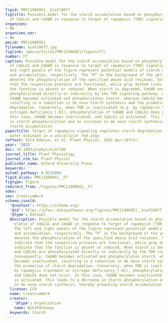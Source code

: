 ```yaml
---
figid: PMC11986951__kiaf106f7
figtitle: Possible model for the starch accumulation based on phosphorylation status
  of CmGLG1 and CmGWD in response to target of rapamycin (TOR) signaling
organisms:
- NA
organisms_ner:
- NA
pmcid: PMC11986951
filename: kiaf106f7.jpg
figlink: /pmc/articles/PMC11986951/figure/F7/
number: F7
caption: Possible model for the starch accumulation based on phosphorylation status
  of CmGLG1 and CmGWD in response to target of rapamycin (TOR) signaling. The left
  and right panels of the figure represent potential models of starch degradation
  and accumulation, respectively. The “P” in the background of the yellow circles
  denotes the phosphorylation of the specified amino acid residues. Solid lines indicate
  that the respective proteins are functional, while gray dashed lines indicate that
  the function is absent or reduced. When starch is degraded, CmGWD and CmGLG1 are
  phosphorylated directly or indirectly by the TOR signaling pathway. Consequently,
  CmGWD becomes activated and phosphorylates starch, whereas CmGLG1 becomes inactivated,
  resulting in a reduction in de novo starch synthesis and the promotion of starch
  degradation. Conversely, when TOR is inactivated (e.g. by rapamycin treatment or
  nitrogen deficiency [-N]), phosphorylation of CmGWD and CmGLG1 does not occur. In
  this case, CmGWD becomes inactivated, and CmGLG1 is activated. This leads to a decrease
  in starch phosphorylation and an increase in de novo starch synthesis, thereby promoting
  starch accumulation
papertitle: Target of rapamycin signaling regulates starch degradation via α-glucan
  water dikinase in a unicellular red alga
reftext: Sota Komiya, et al. Plant Physiol. 2025 Apr;197(4).
year: '2025'
doi: 10.1093/plphys/kiaf106
journal_title: Plant Physiology
journal_nlm_ta: Plant Physiol
publisher_name: Oxford University Press
keywords: ''
automl_pathway: 0.9216066
figid_alias: PMC11986951__F7
figtype: Figure
redirect_from: /figures/PMC11986951__F7
ndex: ''
seo: CreativeWork
schema-jsonld:
  '@context': https://schema.org/
  '@id': https://pfocr.wikipathways.org/figures/PMC11986951__kiaf106f7.html
  '@type': Dataset
  description: Possible model for the starch accumulation based on phosphorylation
    status of CmGLG1 and CmGWD in response to target of rapamycin (TOR) signaling.
    The left and right panels of the figure represent potential models of starch degradation
    and accumulation, respectively. The “P” in the background of the yellow circles
    denotes the phosphorylation of the specified amino acid residues. Solid lines
    indicate that the respective proteins are functional, while gray dashed lines
    indicate that the function is absent or reduced. When starch is degraded, CmGWD
    and CmGLG1 are phosphorylated directly or indirectly by the TOR signaling pathway.
    Consequently, CmGWD becomes activated and phosphorylates starch, whereas CmGLG1
    becomes inactivated, resulting in a reduction in de novo starch synthesis and
    the promotion of starch degradation. Conversely, when TOR is inactivated (e.g.
    by rapamycin treatment or nitrogen deficiency [-N]), phosphorylation of CmGWD
    and CmGLG1 does not occur. In this case, CmGWD becomes inactivated, and CmGLG1
    is activated. This leads to a decrease in starch phosphorylation and an increase
    in de novo starch synthesis, thereby promoting starch accumulation
  license: CC0
  name: CreativeWork
  creator:
    '@type': Organization
    name: WikiPathways
  keywords: Starch
---
```

